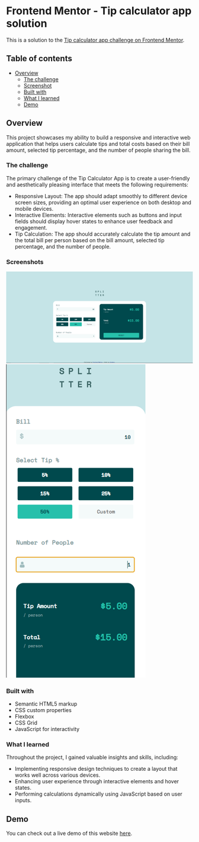 # Frontend Mentor - Tip calculator app solution

This is a solution to the [Tip calculator app challenge on Frontend Mentor](https://www.frontendmentor.io/challenges/tip-calculator-app-ugJNGbJUX).


## Table of contents

- [Overview](#overview)
  - [The challenge](#the-challenge)
  - [Screenshot](#screenshot)
  - [Built with](#built-with)
  - [What I learned](#what-i-learned)
  - [Demo](#Demo)

## Overview

This project showcases my ability to build a responsive and interactive web application that helps users calculate tips and total costs based on their bill amount, selected tip percentage, and the number of people sharing the bill.


### The challenge

The primary challenge of the Tip Calculator App is to create a user-friendly and aesthetically pleasing interface that meets the following requirements:

- Responsive Layout: The app should adapt smoothly to different device screen  sizes, providing an optimal user experience on both desktop and mobile devices.
- Interactive Elements: Interactive elements such as buttons and input fields should display hover states to enhance user feedback and engagement.
- Tip Calculation: The app should accurately calculate the tip amount and the total bill per person based on the bill amount, selected tip percentage, and the number of people.

### Screenshots

![](screenshot1.PNG)
![](screenshot2.PNG)


### Built with

- Semantic HTML5 markup
- CSS custom properties
- Flexbox
- CSS Grid
- JavaScript for interactivity


### What I learned

Throughout the project, I gained valuable insights and skills, including:

- Implementing responsive design techniques to create a layout that works well across various devices.
- Enhancing user experience through interactive elements and hover states.
- Performing calculations dynamically using JavaScript based on user inputs.


## Demo 
You can check out a live demo of this website [here](https://xcordeva.github.io/tip-calculator-app-FrontendmentorChallenges).


